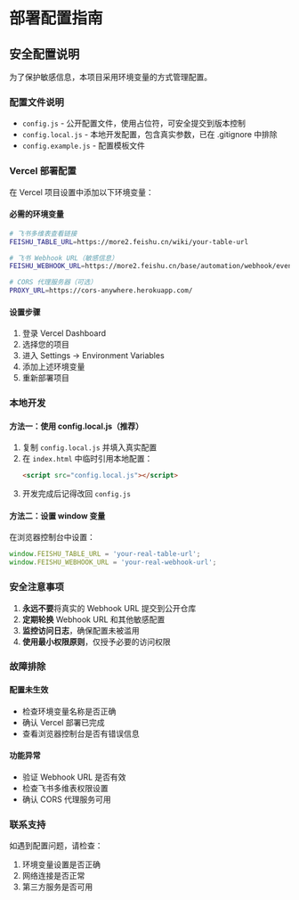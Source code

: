 # 部署配置指南

## 安全配置说明

为了保护敏感信息，本项目采用环境变量的方式管理配置。

### 配置文件说明

- `config.js` - 公开配置文件，使用占位符，可安全提交到版本控制
- `config.local.js` - 本地开发配置，包含真实参数，已在 .gitignore 中排除
- `config.example.js` - 配置模板文件

### Vercel 部署配置

在 Vercel 项目设置中添加以下环境变量：

#### 必需的环境变量

```bash
# 飞书多维表查看链接
FEISHU_TABLE_URL=https://more2.feishu.cn/wiki/your-table-url

# 飞书 Webhook URL（敏感信息）
FEISHU_WEBHOOK_URL=https://more2.feishu.cn/base/automation/webhook/event/your-webhook-id

# CORS 代理服务器（可选）
PROXY_URL=https://cors-anywhere.herokuapp.com/
```

#### 设置步骤

1. 登录 Vercel Dashboard
2. 选择您的项目
3. 进入 Settings → Environment Variables
4. 添加上述环境变量
5. 重新部署项目

### 本地开发

#### 方法一：使用 config.local.js（推荐）

1. 复制 `config.local.js` 并填入真实配置
2. 在 `index.html` 中临时引用本地配置：
   ```html
   <script src="config.local.js"></script>
   ```
3. 开发完成后记得改回 `config.js`

#### 方法二：设置 window 变量

在浏览器控制台中设置：
```javascript
window.FEISHU_TABLE_URL = 'your-real-table-url';
window.FEISHU_WEBHOOK_URL = 'your-real-webhook-url';
```

### 安全注意事项

1. **永远不要**将真实的 Webhook URL 提交到公开仓库
2. **定期轮换** Webhook URL 和其他敏感配置
3. **监控访问日志**，确保配置未被滥用
4. **使用最小权限原则**，仅授予必要的访问权限

### 故障排除

#### 配置未生效
- 检查环境变量名称是否正确
- 确认 Vercel 部署已完成
- 查看浏览器控制台是否有错误信息

#### 功能异常
- 验证 Webhook URL 是否有效
- 检查飞书多维表权限设置
- 确认 CORS 代理服务可用

### 联系支持

如遇到配置问题，请检查：
1. 环境变量设置是否正确
2. 网络连接是否正常
3. 第三方服务是否可用